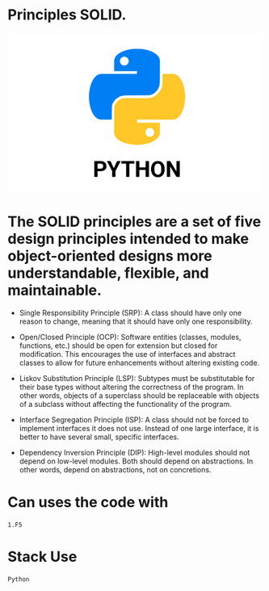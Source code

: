 # Principles SOLID.

![Logo de Python](py_img.png)

# The SOLID principles are a set of five design principles intended to make object-oriented designs more understandable, flexible, and maintainable. 

* Single Responsibility Principle (SRP): A class should have only one reason to change, meaning that it should have only one responsibility.

* Open/Closed Principle (OCP): Software entities (classes, modules, functions, etc.) should be open for extension but closed for modification. This encourages the use of interfaces and abstract classes to allow for future enhancements without altering existing code.
 
* Liskov Substitution Principle (LSP): Subtypes must be substitutable for their base types without altering the correctness of the program. In other words, objects of a superclass should be replaceable with objects of a subclass without affecting the functionality of the program.

* Interface Segregation Principle (ISP): A class should not be forced to implement interfaces it does not use. Instead of one large interface, it is better to have several small, specific interfaces.

* Dependency Inversion Principle (DIP): High-level modules should not depend on low-level modules. Both should depend on abstractions. In other words, depend on abstractions, not on concretions.

# Can uses the code with

```
1.F5
```

# Stack Use

```
Python
```
